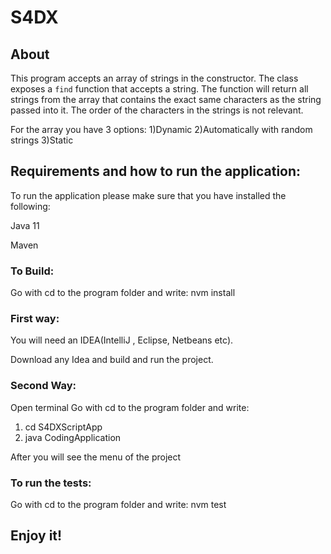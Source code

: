 # S4DX
## About

 This program  accepts an array of strings in the constructor. The class exposes a
`find` function that accepts a string. The function will return all strings from the array that contains
the exact same characters as the string passed into it. The order of the characters in the strings is
not relevant.

For the array you have 3 options:
1)Dynamic
2)Automatically with random strings
3)Static

## Requirements and how to run the application:
To run the application please make sure that you have installed the following:

Java 11

Maven 

### To Build:
Go with cd to the program folder and write:
nvm install

###  First way: 

You will need an IDEA(IntelliJ , Eclipse, Netbeans etc).

Download any Idea and build and run the project.

### Second Way:
Open terminal
Go with cd to the program folder and write:
1) cd S4DXScriptApp
2) java CodingApplication

After you will see the menu of the project

### To run the tests:
Go with cd to the program folder and write:
nvm test

## Enjoy it!




